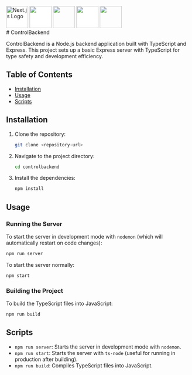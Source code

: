 <div>
<img 
  src="https://cdn.jsdelivr.net/gh/devicons/devicon@latest/icons/nextjs/nextjs-original-wordmark.svg"  
 width="60px" height="60px" 
 style="background-color: white;"
  alt="Next.js Logo"
/>
<img src="https://cdn.jsdelivr.net/gh/devicons/devicon@latest/icons/express/express-original-wordmark.svg" width="60px" height="60px" style="background-color: white;"/>
          
<img src="https://cdn.jsdelivr.net/gh/devicons/devicon@latest/icons/git/git-plain-wordmark.svg" width="60px" height="60px"/>
<img src="https://cdn.jsdelivr.net/gh/devicons/devicon@latest/icons/github/github-original-wordmark.svg" width="60px" height="60px" style="background-color: white;"/>          
<img src="https://cdn.jsdelivr.net/gh/devicons/devicon@latest/icons/typescript/typescript-original.svg" width="60px" height="60px"/>
</div>
# ControlBackend

ControlBackend is a Node.js backend application built with TypeScript and Express.
This project sets up a basic Express server with TypeScript for type safety and development efficiency.

## Table of Contents

- [Installation](#installation)
- [Usage](#usage)
- [Scripts](#scripts)

## Installation

1. Clone the repository:

   ```bash
   git clone <repository-url>
   ```

2. Navigate to the project directory:

   ```bash
   cd controlbackend
   ```

3. Install the dependencies:

   ```bash
   npm install
   ```

## Usage

### Running the Server

To start the server in development mode with `nodemon` (which will automatically restart on code changes):

```bash
npm run server
```

To start the server normally:

```bash
npm start
```

### Building the Project

To build the TypeScript files into JavaScript:

```bash
npm run build
```

## Scripts

- `npm run server`: Starts the server in development mode with `nodemon`.
- `npm run start`: Starts the server with `ts-node` (useful for running in production after building).
- `npm run build`: Compiles TypeScript files into JavaScript.

